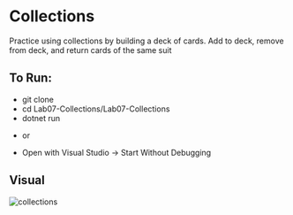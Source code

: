 # Collections
Practice using collections by building a deck of cards. Add to deck, remove from deck, and return cards of the same suit

## To Run:
- git clone
- cd Lab07-Collections/Lab07-Collections
- dotnet run
* or
- Open with Visual Studio -> Start Without Debugging

 ## Visual

 ![collections](assets/.PNG)
